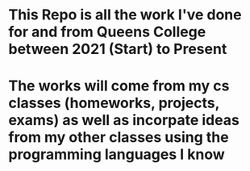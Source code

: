 # This Repo is all the work I've done for and from Queens College between 2021 (Start) to Present

# The works will come from my cs classes (homeworks, projects, exams) as well as incorpate ideas from my other classes using the programming languages I know
